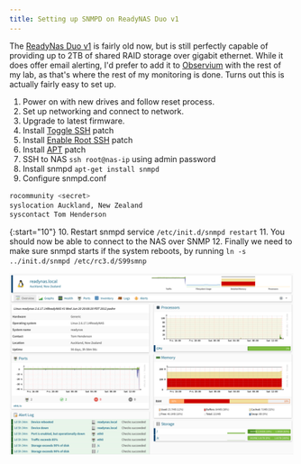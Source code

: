 ```yaml
---
title: Setting up SNMPD on ReadyNAS Duo v1
---
```


The [ReadyNas Duo v1](https://www.netgear.com/support/product/RND2000v1_(ReadyNAS_Duo_v1).aspx) is fairly old now, but is still perfectly capable of providing up to 2TB of shared RAID storage over gigabit ethernet. While it does offer email alerting, I'd prefer to add it to [Observium](http://www.observium.org/) with the rest of my lab, as that's where the rest of my monitoring is done. Turns out this is actually fairly easy to set up.

1. Power on with new drives and follow reset process.
2. Set up networking and connect to network.
3. Upgrade to latest firmware.
4. Install [Toggle SSH](http://www.downloads.netgear.com/files/ReadyNAS/ADDON/4.1.3+/ToggleSSH_1.0.bin) patch
5. Install [Enable Root SSH](http://www.downloads.netgear.com/files/ReadyNAS/ADDON/4.1.3+/EnableRootSSH_1.0.bin) patch
6. Install [APT](http://www.downloads.netgear.com/files/ReadyNAS/ADDON/4.1.3+/APT_1.0.bin) patch
7. SSH to NAS `ssh root@nas-ip` using admin password
8. Install snmpd `apt-get install snmpd`
9. Configure snmpd.conf

```bash
rocommunity <secret>
syslocation Auckland, New Zealand
syscontact Tom Henderson
```

{:start="10"}
10. Restart snmpd service `/etc/init.d/snmpd restart`
11. You should now be able to connect to the NAS over SNMP
12. Finally we need to make sure snmpd starts if the system reboots, by running `ln -s ../init.d/snmpd /etc/rc3.d/S99smnp`

![ReadyNAS in Observium](/assets/images/posts/readynas_snmp.png)